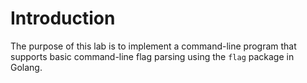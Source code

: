 # Introduction

The purpose of this lab is to implement a command-line program that supports basic command-line flag parsing using the `flag` package in Golang.
